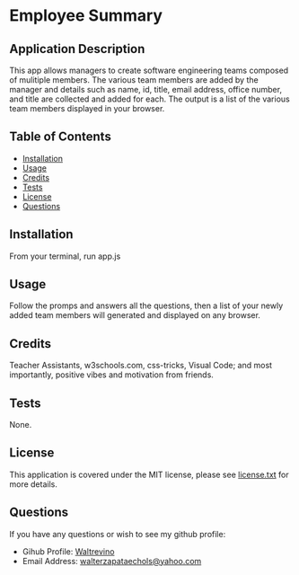 # Employee Summary

## Application Description

This app  allows  managers to create software engineering teams composed of mulitiple members. The various team members are added by the manager and details such as name, id, title, email address, office number, and title are collected and added for each.  The output  is a list of the various team members displayed in your browser.  

## Table of Contents

* [Installation](#installation)
* [Usage](#usage)
* [Credits](#Credits)
* [Tests](#tests)
* [License](#license)
* [Questions](#questions)

## Installation

From your terminal, run app.js

## Usage

Follow the promps and answers all the questions, then a list of your newly added team members will generated and displayed on any browser.

## Credits

Teacher Assistants, w3schools.com, css-tricks, Visual Code; and most importantly, positive vibes and motivation from friends.

## Tests

None.

## License

This application is covered under the MIT license, please see [license.txt](license.txt) for more details.

## Questions

If you have any questions or wish to see my github profile:

* Gihub Profile: [Waltrevino](https://gist.github.com/Waltrevino)
* Email Address: [walterzapataechols@yahoo.com](walterzapataechols@yahoo.com)